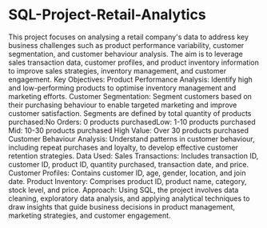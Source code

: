# SQL-Project-Retail-Analytics
This project focuses on analysing a retail company's data to address key business challenges such as product performance variability, customer segmentation, and customer behaviour analysis. The aim is to leverage sales transaction data, customer profiles, and product inventory information to improve sales strategies, inventory management, and customer engagement.
Key Objectives:
Product Performance Analysis: Identify high and low-performing products to optimise inventory management and marketing efforts.
Customer Segmentation: Segment customers based on their purchasing behaviour to enable targeted marketing and improve customer satisfaction. Segments are defined by total quantity of products purchased:No Orders: 0 products purchasedLow: 1-10 products purchased Mid: 10-30 products purchased High Value: Over 30 products purchased 
Customer Behaviour Analysis: Understand patterns in customer behaviour, including repeat purchases and loyalty, to develop effective customer retention strategies.
Data Used:
Sales Transactions: Includes transaction ID, customer ID, product ID, quantity purchased, transaction date, and price.
Customer Profiles: Contains customer ID, age, gender, location, and join date.
Product Inventory: Comprises product ID, product name, category, stock level, and price.
Approach:
Using SQL, the project involves data cleaning, exploratory data analysis, and applying analytical techniques to draw insights that guide business decisions in product management, marketing strategies, and customer engagement.
